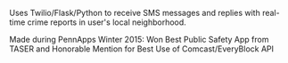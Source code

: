 Uses Twilio/Flask/Python to receive SMS messages and replies with real-time crime reports in user's local neighborhood.

Made during PennApps Winter 2015: Won Best Public Safety App from TASER and Honorable Mention for Best Use of Comcast/EveryBlock API
